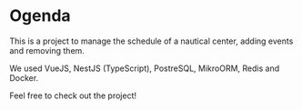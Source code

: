 # Ogenda 

This is a project to manage the schedule of a nautical center, adding events and removing them.

We used VueJS, NestJS (TypeScript), PostreSQL, MikroORM, Redis and Docker.

Feel free to check out the project!
